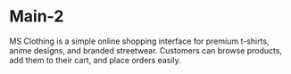 # Main-2
MS Clothing is a simple online shopping interface for premium t-shirts, anime designs, and branded streetwear. Customers can browse products, add them to their cart, and place orders easily.
